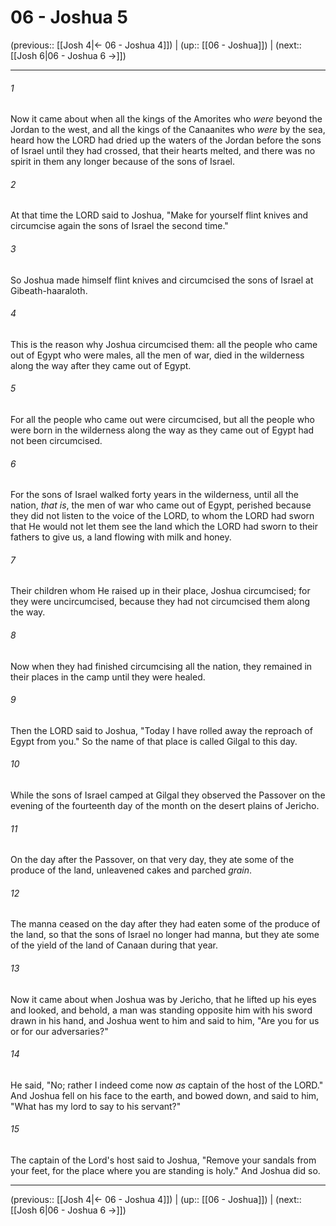# 06 - Joshua 5

(previous:: [[Josh 4|← 06 - Joshua 4]]) | (up:: [[06 - Joshua]]) | (next:: [[Josh 6|06 - Joshua 6 →]])

***


###### 1 
Now it came about when all the kings of the Amorites who _were_ beyond the Jordan to the west, and all the kings of the Canaanites who _were_ by the sea, heard how the LORD had dried up the waters of the Jordan before the sons of Israel until they had crossed, that their hearts melted, and there was no spirit in them any longer because of the sons of Israel. 

###### 2 
At that time the LORD said to Joshua, "Make for yourself flint knives and circumcise again the sons of Israel the second time." 

###### 3 
So Joshua made himself flint knives and circumcised the sons of Israel at Gibeath-haaraloth. 

###### 4 
This is the reason why Joshua circumcised them: all the people who came out of Egypt who were males, all the men of war, died in the wilderness along the way after they came out of Egypt. 

###### 5 
For all the people who came out were circumcised, but all the people who were born in the wilderness along the way as they came out of Egypt had not been circumcised. 

###### 6 
For the sons of Israel walked forty years in the wilderness, until all the nation, _that is_, the men of war who came out of Egypt, perished because they did not listen to the voice of the LORD, to whom the LORD had sworn that He would not let them see the land which the LORD had sworn to their fathers to give us, a land flowing with milk and honey. 

###### 7 
Their children whom He raised up in their place, Joshua circumcised; for they were uncircumcised, because they had not circumcised them along the way. 

###### 8 
Now when they had finished circumcising all the nation, they remained in their places in the camp until they were healed. 

###### 9 
Then the LORD said to Joshua, "Today I have rolled away the reproach of Egypt from you." So the name of that place is called Gilgal to this day. 

###### 10 
While the sons of Israel camped at Gilgal they observed the Passover on the evening of the fourteenth day of the month on the desert plains of Jericho. 

###### 11 
On the day after the Passover, on that very day, they ate some of the produce of the land, unleavened cakes and parched _grain_. 

###### 12 
The manna ceased on the day after they had eaten some of the produce of the land, so that the sons of Israel no longer had manna, but they ate some of the yield of the land of Canaan during that year. 

###### 13 
Now it came about when Joshua was by Jericho, that he lifted up his eyes and looked, and behold, a man was standing opposite him with his sword drawn in his hand, and Joshua went to him and said to him, "Are you for us or for our adversaries?" 

###### 14 
He said, "No; rather I indeed come now _as_ captain of the host of the LORD." And Joshua fell on his face to the earth, and bowed down, and said to him, "What has my lord to say to his servant?" 

###### 15 
The captain of the Lord's host said to Joshua, "Remove your sandals from your feet, for the place where you are standing is holy." And Joshua did so.

***

(previous:: [[Josh 4|← 06 - Joshua 4]]) | (up:: [[06 - Joshua]]) | (next:: [[Josh 6|06 - Joshua 6 →]])
